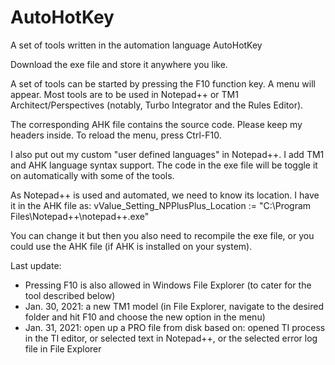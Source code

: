 # AutoHotKey
A set of tools written in the automation language AutoHotKey

Download the exe file and store it anywhere you like.

A set of tools can be started by pressing the F10 function key. A menu will appear.
Most tools are to be used in Notepad++ or TM1 Architect/Perspectives (notably, Turbo Integrator and the Rules Editor).

The corresponding AHK file contains the source code. Please keep my headers inside.
To reload the menu, press Ctrl-F10.

I also put out my custom "user defined languages" in Notepad++. I add TM1 and AHK language syntax support.
The code in the exe file will be toggle it on automatically with some of the tools.

As Notepad++ is used and automated, we need to know its location. I have it in the AHK file as:
vValue_Setting_NPPlusPlus_Location := "C:\Program Files\Notepad++\notepad++.exe"

You can change it but then you also need to recompile the exe file, or you could use the AHK file (if AHK is installed on your system).

Last update:
- Pressing F10 is also allowed in Windows File Explorer (to cater for the tool described below)
- Jan. 30, 2021: a new TM1 model (in File Explorer, navigate to the desired folder and hit F10 and choose the new option in the menu)
- Jan. 31, 2021: open up a PRO file from disk based on: opened TI process in the TI editor, or selected text in Notepad++, or the selected error log file in File Explorer
